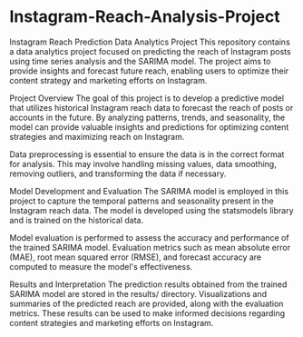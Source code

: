 # Instagram-Reach-Analysis-Project
Instagram Reach Prediction Data Analytics Project This repository contains a data analytics project focused on predicting the reach of Instagram posts using time series analysis and the SARIMA model. The project aims to provide insights and forecast future reach, enabling users to optimize their content strategy and marketing efforts on Instagram.

Project Overview The goal of this project is to develop a predictive model that utilizes historical Instagram reach data to forecast the reach of posts or accounts in the future. By analyzing patterns, trends, and seasonality, the model can provide valuable insights and predictions for optimizing content strategies and maximizing reach on Instagram.

Data preprocessing is essential to ensure the data is in the correct format for analysis. This may involve handling missing values, data smoothing, removing outliers, and transforming the data if necessary.

Model Development and Evaluation The SARIMA model is employed in this project to capture the temporal patterns and seasonality present in the Instagram reach data. The model is developed using the statsmodels library and is trained on the historical data.

Model evaluation is performed to assess the accuracy and performance of the trained SARIMA model. Evaluation metrics such as mean absolute error (MAE), root mean squared error (RMSE), and forecast accuracy are computed to measure the model's effectiveness.

Results and Interpretation The prediction results obtained from the trained SARIMA model are stored in the results/ directory. Visualizations and summaries of the predicted reach are provided, along with the evaluation metrics. These results can be used to make informed decisions regarding content strategies and marketing efforts on Instagram.
